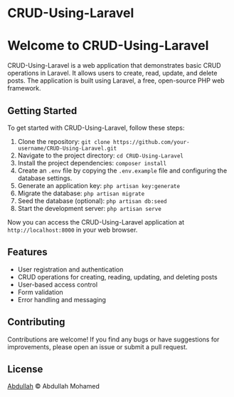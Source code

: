 # CRUD-Using-Laravel

# Welcome to CRUD-Using-Laravel

CRUD-Using-Laravel is a web application that demonstrates basic CRUD operations in Laravel. It allows users to create, read, update, and delete posts. The application is built using Laravel, a free, open-source PHP web framework.

## Getting Started

To get started with CRUD-Using-Laravel, follow these steps:

1. Clone the repository: `git clone https://github.com/your-username/CRUD-Using-Laravel.git`
2. Navigate to the project directory: `cd CRUD-Using-Laravel`
3. Install the project dependencies: `composer install`
4. Create an `.env` file by copying the `.env.example` file and configuring the database settings.
5. Generate an application key: `php artisan key:generate`
6. Migrate the database: `php artisan migrate`
7. Seed the database (optional): `php artisan db:seed`
8. Start the development server: `php artisan serve`

Now you can access the CRUD-Using-Laravel application at `http://localhost:8000` in your web browser.

## Features

- User registration and authentication
- CRUD operations for creating, reading, updating, and deleting posts
- User-based access control
- Form validation
- Error handling and messaging

## Contributing

Contributions are welcome! If you find any bugs or have suggestions for improvements, please open an issue or submit a pull request.    



## License

[Abdullah](https://github.com/bodymohammed201) © Abdullah Mohamed

